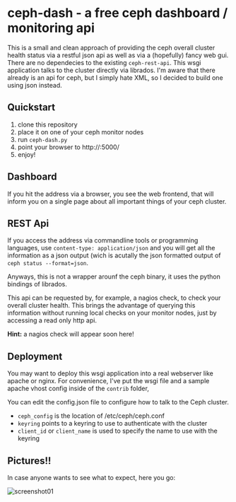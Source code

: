 ceph-dash - a free ceph dashboard / monitoring api
==================================================

This is a small and clean approach of providing the ceph overall cluster health status via a restful json api as well as via a (hopefully) fancy web gui. There are no dependecies to the existing ```ceph-rest-api```. This wsgi application talks to the cluster directly via librados. I'm aware that there already is an api for ceph, but I simply hate XML, so I decided to build one using json instead.

Quickstart
----------

1. clone this repository
2. place it on one of your ceph monitor nodes
3. run ```ceph-dash.py```
4. point your browser to http://<monitornode>:5000/
5. enjoy!

Dashboard
---------

If you hit the address via a browser, you see the web frontend, that will inform you on a single page about all important things of your ceph cluster.

REST Api
--------

If you access the address via commandline tools or programming languages, use ```content-type: application/json``` and you will get all the information as a json output (wich is acutally the json formatted output of ```ceph status --format=json```.

Anyways, this is not a wrapper arounf the ceph binary, it uses the python bindings of librados.

This api can be requested by, for example, a nagios check, to check your overall cluster health. This brings the advantage of querying this information without running local checks on your monitor nodes, just by accessing a read only http api.

**Hint:** a nagios check will appear soon here!

Deployment
----------

You may want to deploy this wsgi application into a real webserver like apache or nginx. For convenience, I've put the wsgi file and a sample apache vhost config inside of the ```contrib``` folder,

You can edit the config.json file to configure how to talk to the Ceph cluster.

 - `ceph_config` is the location of /etc/ceph/ceph.conf
 - `keyring` points to a keyring to use to authenticate with the cluster
 - `client_id` or `client_name` is used to specify the name to use with the keyring

Pictures!!
----------

In case anyone wants to see what to expect, here you go:

![screenshot01](https://github.com/crapworks/ceph-dash/raw/master/screenshots/ceph-dash.png)
